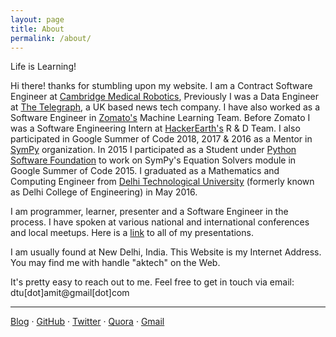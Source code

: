 ```yaml
---
layout: page
title: About
permalink: /about/
---
```


<p class="message">
Life is Learning!
</p>

Hi there! thanks for stumbling upon my website. I am a Contract Software Engineer at
[Cambridge Medical Robotics](https://cmrsurgical.com/), Previously I was a Data Engineer
at [The Telegraph](http://telegraph.co.uk), a UK based news tech company. I have also
worked as a Software Engineer in [Zomato's](https://www.zomato.com/) Machine Learning Team.
Before Zomato I was a Software Engineering Intern at [HackerEarth's](http://www.hackerearth.com)
R & D Team. I also participated in Google Summer of Code 2018, 2017 & 2016 as a Mentor
in [SymPy](http://www.sympy.org/en/index.html) organization. In 2015 I participated as a
Student under [Python Software Foundation](https://www.python.org/psf/) to work on SymPy's
Equation Solvers module in Google Summer of Code 2015. I graduated as a Mathematics and
Computing Engineer from [Delhi Technological University](http://dtu.ac.in/)
(formerly known as Delhi College of Engineering) in May 2016.

I am programmer, learner, presenter and a Software Engineer in the process. I have spoken
at various national and international conferences and local meetups. Here is a [link](http://iamit.in/talks)
to all of my presentations.

I am usually found at New Delhi, India. This Website is my Internet Address. You may find me with
handle "aktech" on the Web.

It's pretty easy to reach out to me. Feel free to get in touch via email: dtu[dot]amit@gmail[dot]com

---

[Blog]({{site.baseurl}}) · [GitHub](https://github.com/aktech) · [Twitter](https://twitter.com/iaktech) · [Quora](https://www.quora.com/Amit-Kumar-516) · [Gmail](<mailto:dtu.amit@gmail.com>)
